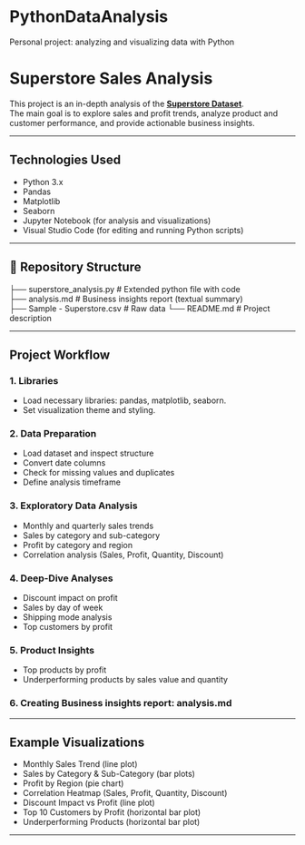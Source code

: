 # PythonDataAnalysis
Personal project: analyzing and visualizing data with Python
# Superstore Sales Analysis

This project is an in-depth analysis of the **[Superstore Dataset](https://www.kaggle.com/datasets/vivek468/superstore-dataset-final)**.  
The main goal is to explore sales and profit trends, analyze product and customer performance, and provide actionable business insights.

---

## Technologies Used
- Python 3.x  
- Pandas  
- Matplotlib  
- Seaborn  
- Jupyter Notebook (for analysis and visualizations)  
- Visual Studio Code (for editing and running Python scripts)

---

## 📂 Repository Structure
├── superstore_analysis.py # Extended python file with code      
├── analysis.md # Business insights report (textual summary)      
├── Sample - Superstore.csv # Raw data
└── README.md # Project description      

---

##  Project Workflow
### 1. Libraries
- Load necessary libraries: pandas, matplotlib, seaborn.
- Set visualization theme and styling.
  
### 2. Data Preparation
- Load dataset and inspect structure
- Convert date columns 
- Check for missing values and duplicates
- Define analysis timeframe

### 3. Exploratory Data Analysis
- Monthly and quarterly sales trends  
- Sales by category and sub-category  
- Profit by category and region  
- Correlation analysis (Sales, Profit, Quantity, Discount)  

### 4. Deep-Dive Analyses
- Discount impact on profit  
- Sales by day of week  
- Shipping mode analysis  
- Top customers by profit  

### 5. Product Insights
- Top products by profit  
- Underperforming products by sales value and quantity  

### 6. Creating Business insights report: analysis.md

---

## Example Visualizations
- Monthly Sales Trend (line plot)  
- Sales by Category & Sub-Category (bar plots)  
- Profit by Region (pie chart)  
- Correlation Heatmap (Sales, Profit, Quantity, Discount)  
- Discount Impact vs Profit (line plot)  
- Top 10 Customers by Profit (horizontal bar plot)  
- Underperforming Products (horizontal bar plot)  

---
